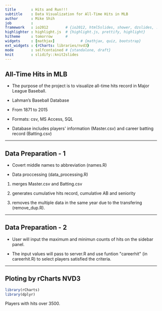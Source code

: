```yaml
---
title       : Hits and Run!!!
subtitle    : Data Visualization for All-Time Hits in MLB
author      : Mike Shih
job         : 
framework   : io2012        # {io2012, html5slides, shower, dzslides, ...}
highlighter : highlight.js  # {highlight.js, prettify, highlight}
hitheme     : tomorrow      # 
widgets     : [mathjax]            # {mathjax, quiz, bootstrap}
ext_widgets : {rCharts: libraries/nvd3}
mode        : selfcontained # {standalone, draft}
knit        : slidify::knit2slides
--- 
```

## All-Time Hits in MLB
- The purpose of the project is to visualize all-time hits record in Major League Baseball.

- Lahman’s Baseball Database

- From 1871 to 2015

- Formats: csv, MS Access, SQL

- Database includes players' information (Master.csv) and career batting record (Batting.csv)

---

## Data Preparation - 1

- Covert middle names to abbreviation (names.R)

- Data proccessing (data_processing.R) 

1. merges Master.csv and Batting.csv
        
2. generates cumulative hits record, cumulative AB and seniority

3. removes the multiple data in the same year due to the transfering (remove_dup.R).   

---
## Data Preparation - 2

- User will input the maximum and minimun counts of hits on the sidebar panel. 

- The input values will pass to server.R and use funtion "careerhit" (in careerhit.R) to select players satisfied the criteria. 

---
## Ploting by rCharts NVD3


```r
library(rCharts)
library(dplyr)
```

Players with hits over 3500.

<link rel='stylesheet' href=//cdnjs.cloudflare.com/ajax/libs/nvd3/1.1.15-beta/nv.d3.min.css>
<script type='text/javascript' src=//ajax.googleapis.com/ajax/libs/jquery/1.8.2/jquery.min.js></script>
<script type='text/javascript' src=//d3js.org/d3.v3.min.js></script>
<script type='text/javascript' src=//cdnjs.cloudflare.com/ajax/libs/nvd3/1.1.15-beta/nv.d3.min.js></script>
<script type='text/javascript' src=//nvd3.org/assets/lib/fisheye.js></script> 
 <style>
  .rChart {
    display: block;
    margin-left: auto; 
    margin-right: auto;
    width: 650px;
    height: 400px;
  }  
  </style>
<div id = 'chart3f1651576e91' class = 'rChart nvd3'></div>
<script type='text/javascript'>
 $(document).ready(function(){
      drawchart3f1651576e91()
    });
    function drawchart3f1651576e91(){  
      var opts = {
 "dom": "chart3f1651576e91",
"width":    650,
"height":    400,
"x": "yearID",
"y": "H_cum",
"group": "nameFull",
"type": "lineChart",
"id": "chart3f1651576e91" 
},
        data = [
 {
 "X": 10581,
"playerID": "cobbty01",
"yearID": 1905,
"stint": 1,
"teamID": "DET",
"lgID": "AL",
"G": 41,
"AB": 150,
"R": 19,
"H": 36,
"X2B": 6,
"X3B": 0,
"HR": 1,
"RBI": 15,
"SB": 2,
"CS": null,
"BB": 10,
"SO": null,
"IBB": null,
"HBP": 0,
"SH": 4,
"SF": null,
"GIDP": null,
"birthYear": 1886,
"nameFirst": "Ty",
"nameLast": "Cobb",
"nameGiven": "Tyrus Raymond",
"nameFull": "Tyrus R. Cobb",
"H_cum": 36,
"AB_cum": 150,
"firstyear": 1905,
"battingaverage":           0.24,
"age": 19,
"seniority": 1 
},
{
 "X": 10582,
"playerID": "cobbty01",
"yearID": 1906,
"stint": 1,
"teamID": "DET",
"lgID": "AL",
"G": 98,
"AB": 358,
"R": 45,
"H": 113,
"X2B": 15,
"X3B": 5,
"HR": 1,
"RBI": 34,
"SB": 23,
"CS": null,
"BB": 19,
"SO": null,
"IBB": null,
"HBP": 3,
"SH": 14,
"SF": null,
"GIDP": null,
"birthYear": 1886,
"nameFirst": "Ty",
"nameLast": "Cobb",
"nameGiven": "Tyrus Raymond",
"nameFull": "Tyrus R. Cobb",
"H_cum": 149,
"AB_cum": 508,
"firstyear": 1905,
"battingaverage":          0.316,
"age": 20,
"seniority": 2 
},
{
 "X": 10583,
"playerID": "cobbty01",
"yearID": 1907,
"stint": 1,
"teamID": "DET",
"lgID": "AL",
"G": 150,
"AB": 605,
"R": 97,
"H": 212,
"X2B": 28,
"X3B": 14,
"HR": 5,
"RBI": 119,
"SB": 49,
"CS": null,
"BB": 24,
"SO": null,
"IBB": null,
"HBP": 5,
"SH": 12,
"SF": null,
"GIDP": null,
"birthYear": 1886,
"nameFirst": "Ty",
"nameLast": "Cobb",
"nameGiven": "Tyrus Raymond",
"nameFull": "Tyrus R. Cobb",
"H_cum": 361,
"AB_cum": 1113,
"firstyear": 1905,
"battingaverage":           0.35,
"age": 21,
"seniority": 3 
},
{
 "X": 10584,
"playerID": "cobbty01",
"yearID": 1908,
"stint": 1,
"teamID": "DET",
"lgID": "AL",
"G": 150,
"AB": 581,
"R": 88,
"H": 188,
"X2B": 36,
"X3B": 20,
"HR": 4,
"RBI": 108,
"SB": 39,
"CS": null,
"BB": 34,
"SO": null,
"IBB": null,
"HBP": 6,
"SH": 14,
"SF": null,
"GIDP": null,
"birthYear": 1886,
"nameFirst": "Ty",
"nameLast": "Cobb",
"nameGiven": "Tyrus Raymond",
"nameFull": "Tyrus R. Cobb",
"H_cum": 549,
"AB_cum": 1694,
"firstyear": 1905,
"battingaverage":          0.324,
"age": 22,
"seniority": 4 
},
{
 "X": 10585,
"playerID": "cobbty01",
"yearID": 1909,
"stint": 1,
"teamID": "DET",
"lgID": "AL",
"G": 156,
"AB": 573,
"R": 116,
"H": 216,
"X2B": 33,
"X3B": 10,
"HR": 9,
"RBI": 107,
"SB": 76,
"CS": null,
"BB": 48,
"SO": null,
"IBB": null,
"HBP": 6,
"SH": 24,
"SF": null,
"GIDP": null,
"birthYear": 1886,
"nameFirst": "Ty",
"nameLast": "Cobb",
"nameGiven": "Tyrus Raymond",
"nameFull": "Tyrus R. Cobb",
"H_cum": 765,
"AB_cum": 2267,
"firstyear": 1905,
"battingaverage":          0.377,
"age": 23,
"seniority": 5 
},
{
 "X": 10586,
"playerID": "cobbty01",
"yearID": 1910,
"stint": 1,
"teamID": "DET",
"lgID": "AL",
"G": 140,
"AB": 506,
"R": 106,
"H": 194,
"X2B": 35,
"X3B": 13,
"HR": 8,
"RBI": 91,
"SB": 65,
"CS": null,
"BB": 64,
"SO": null,
"IBB": null,
"HBP": 4,
"SH": 16,
"SF": null,
"GIDP": null,
"birthYear": 1886,
"nameFirst": "Ty",
"nameLast": "Cobb",
"nameGiven": "Tyrus Raymond",
"nameFull": "Tyrus R. Cobb",
"H_cum": 959,
"AB_cum": 2773,
"firstyear": 1905,
"battingaverage":          0.383,
"age": 24,
"seniority": 6 
},
{
 "X": 10587,
"playerID": "cobbty01",
"yearID": 1911,
"stint": 1,
"teamID": "DET",
"lgID": "AL",
"G": 146,
"AB": 591,
"R": 147,
"H": 248,
"X2B": 47,
"X3B": 24,
"HR": 8,
"RBI": 127,
"SB": 83,
"CS": null,
"BB": 44,
"SO": null,
"IBB": null,
"HBP": 8,
"SH": 11,
"SF": null,
"GIDP": null,
"birthYear": 1886,
"nameFirst": "Ty",
"nameLast": "Cobb",
"nameGiven": "Tyrus Raymond",
"nameFull": "Tyrus R. Cobb",
"H_cum": 1207,
"AB_cum": 3364,
"firstyear": 1905,
"battingaverage":           0.42,
"age": 25,
"seniority": 7 
},
{
 "X": 10588,
"playerID": "cobbty01",
"yearID": 1912,
"stint": 1,
"teamID": "DET",
"lgID": "AL",
"G": 140,
"AB": 553,
"R": 120,
"H": 226,
"X2B": 30,
"X3B": 23,
"HR": 7,
"RBI": 83,
"SB": 61,
"CS": null,
"BB": 43,
"SO": null,
"IBB": null,
"HBP": 5,
"SH": 8,
"SF": null,
"GIDP": null,
"birthYear": 1886,
"nameFirst": "Ty",
"nameLast": "Cobb",
"nameGiven": "Tyrus Raymond",
"nameFull": "Tyrus R. Cobb",
"H_cum": 1433,
"AB_cum": 3917,
"firstyear": 1905,
"battingaverage":          0.409,
"age": 26,
"seniority": 8 
},
{
 "X": 10589,
"playerID": "cobbty01",
"yearID": 1913,
"stint": 1,
"teamID": "DET",
"lgID": "AL",
"G": 122,
"AB": 428,
"R": 70,
"H": 167,
"X2B": 18,
"X3B": 16,
"HR": 4,
"RBI": 67,
"SB": 51,
"CS": null,
"BB": 58,
"SO": 31,
"IBB": null,
"HBP": 4,
"SH": 11,
"SF": null,
"GIDP": null,
"birthYear": 1886,
"nameFirst": "Ty",
"nameLast": "Cobb",
"nameGiven": "Tyrus Raymond",
"nameFull": "Tyrus R. Cobb",
"H_cum": 1600,
"AB_cum": 4345,
"firstyear": 1905,
"battingaverage":           0.39,
"age": 27,
"seniority": 9 
},
{
 "X": 10590,
"playerID": "cobbty01",
"yearID": 1914,
"stint": 1,
"teamID": "DET",
"lgID": "AL",
"G": 98,
"AB": 345,
"R": 69,
"H": 127,
"X2B": 22,
"X3B": 11,
"HR": 2,
"RBI": 57,
"SB": 35,
"CS": 17,
"BB": 57,
"SO": 22,
"IBB": null,
"HBP": 6,
"SH": 6,
"SF": null,
"GIDP": null,
"birthYear": 1886,
"nameFirst": "Ty",
"nameLast": "Cobb",
"nameGiven": "Tyrus Raymond",
"nameFull": "Tyrus R. Cobb",
"H_cum": 1727,
"AB_cum": 4690,
"firstyear": 1905,
"battingaverage":          0.368,
"age": 28,
"seniority": 10 
},
{
 "X": 10591,
"playerID": "cobbty01",
"yearID": 1915,
"stint": 1,
"teamID": "DET",
"lgID": "AL",
"G": 156,
"AB": 563,
"R": 144,
"H": 208,
"X2B": 31,
"X3B": 13,
"HR": 3,
"RBI": 99,
"SB": 96,
"CS": 38,
"BB": 118,
"SO": 43,
"IBB": null,
"HBP": 10,
"SH": 9,
"SF": null,
"GIDP": null,
"birthYear": 1886,
"nameFirst": "Ty",
"nameLast": "Cobb",
"nameGiven": "Tyrus Raymond",
"nameFull": "Tyrus R. Cobb",
"H_cum": 1935,
"AB_cum": 5253,
"firstyear": 1905,
"battingaverage":          0.369,
"age": 29,
"seniority": 11 
},
{
 "X": 10592,
"playerID": "cobbty01",
"yearID": 1916,
"stint": 1,
"teamID": "DET",
"lgID": "AL",
"G": 145,
"AB": 542,
"R": 113,
"H": 201,
"X2B": 31,
"X3B": 10,
"HR": 5,
"RBI": 68,
"SB": 68,
"CS": 24,
"BB": 78,
"SO": 39,
"IBB": null,
"HBP": 2,
"SH": 14,
"SF": null,
"GIDP": null,
"birthYear": 1886,
"nameFirst": "Ty",
"nameLast": "Cobb",
"nameGiven": "Tyrus Raymond",
"nameFull": "Tyrus R. Cobb",
"H_cum": 2136,
"AB_cum": 5795,
"firstyear": 1905,
"battingaverage":          0.371,
"age": 30,
"seniority": 12 
},
{
 "X": 10593,
"playerID": "cobbty01",
"yearID": 1917,
"stint": 1,
"teamID": "DET",
"lgID": "AL",
"G": 152,
"AB": 588,
"R": 107,
"H": 225,
"X2B": 44,
"X3B": 24,
"HR": 6,
"RBI": 102,
"SB": 55,
"CS": null,
"BB": 61,
"SO": 34,
"IBB": null,
"HBP": 4,
"SH": 16,
"SF": null,
"GIDP": null,
"birthYear": 1886,
"nameFirst": "Ty",
"nameLast": "Cobb",
"nameGiven": "Tyrus Raymond",
"nameFull": "Tyrus R. Cobb",
"H_cum": 2361,
"AB_cum": 6383,
"firstyear": 1905,
"battingaverage":          0.383,
"age": 31,
"seniority": 13 
},
{
 "X": 10594,
"playerID": "cobbty01",
"yearID": 1918,
"stint": 1,
"teamID": "DET",
"lgID": "AL",
"G": 111,
"AB": 421,
"R": 83,
"H": 161,
"X2B": 19,
"X3B": 14,
"HR": 3,
"RBI": 64,
"SB": 34,
"CS": null,
"BB": 41,
"SO": 21,
"IBB": null,
"HBP": 2,
"SH": 9,
"SF": null,
"GIDP": null,
"birthYear": 1886,
"nameFirst": "Ty",
"nameLast": "Cobb",
"nameGiven": "Tyrus Raymond",
"nameFull": "Tyrus R. Cobb",
"H_cum": 2522,
"AB_cum": 6804,
"firstyear": 1905,
"battingaverage":          0.382,
"age": 32,
"seniority": 14 
},
{
 "X": 10595,
"playerID": "cobbty01",
"yearID": 1919,
"stint": 1,
"teamID": "DET",
"lgID": "AL",
"G": 124,
"AB": 497,
"R": 92,
"H": 191,
"X2B": 36,
"X3B": 13,
"HR": 1,
"RBI": 70,
"SB": 28,
"CS": null,
"BB": 38,
"SO": 22,
"IBB": null,
"HBP": 1,
"SH": 9,
"SF": null,
"GIDP": null,
"birthYear": 1886,
"nameFirst": "Ty",
"nameLast": "Cobb",
"nameGiven": "Tyrus Raymond",
"nameFull": "Tyrus R. Cobb",
"H_cum": 2713,
"AB_cum": 7301,
"firstyear": 1905,
"battingaverage":          0.384,
"age": 33,
"seniority": 15 
},
{
 "X": 10596,
"playerID": "cobbty01",
"yearID": 1920,
"stint": 1,
"teamID": "DET",
"lgID": "AL",
"G": 112,
"AB": 428,
"R": 86,
"H": 143,
"X2B": 28,
"X3B": 8,
"HR": 2,
"RBI": 63,
"SB": 15,
"CS": 10,
"BB": 58,
"SO": 28,
"IBB": null,
"HBP": 2,
"SH": 7,
"SF": null,
"GIDP": null,
"birthYear": 1886,
"nameFirst": "Ty",
"nameLast": "Cobb",
"nameGiven": "Tyrus Raymond",
"nameFull": "Tyrus R. Cobb",
"H_cum": 2856,
"AB_cum": 7729,
"firstyear": 1905,
"battingaverage":          0.334,
"age": 34,
"seniority": 16 
},
{
 "X": 10597,
"playerID": "cobbty01",
"yearID": 1921,
"stint": 1,
"teamID": "DET",
"lgID": "AL",
"G": 128,
"AB": 507,
"R": 124,
"H": 197,
"X2B": 37,
"X3B": 16,
"HR": 12,
"RBI": 101,
"SB": 22,
"CS": 15,
"BB": 56,
"SO": 19,
"IBB": null,
"HBP": 3,
"SH": 15,
"SF": null,
"GIDP": null,
"birthYear": 1886,
"nameFirst": "Ty",
"nameLast": "Cobb",
"nameGiven": "Tyrus Raymond",
"nameFull": "Tyrus R. Cobb",
"H_cum": 3053,
"AB_cum": 8236,
"firstyear": 1905,
"battingaverage":          0.389,
"age": 35,
"seniority": 17 
},
{
 "X": 10598,
"playerID": "cobbty01",
"yearID": 1922,
"stint": 1,
"teamID": "DET",
"lgID": "AL",
"G": 137,
"AB": 526,
"R": 99,
"H": 211,
"X2B": 42,
"X3B": 16,
"HR": 4,
"RBI": 99,
"SB": 9,
"CS": 13,
"BB": 55,
"SO": 24,
"IBB": null,
"HBP": 4,
"SH": 27,
"SF": null,
"GIDP": null,
"birthYear": 1886,
"nameFirst": "Ty",
"nameLast": "Cobb",
"nameGiven": "Tyrus Raymond",
"nameFull": "Tyrus R. Cobb",
"H_cum": 3264,
"AB_cum": 8762,
"firstyear": 1905,
"battingaverage":          0.401,
"age": 36,
"seniority": 18 
},
{
 "X": 10599,
"playerID": "cobbty01",
"yearID": 1923,
"stint": 1,
"teamID": "DET",
"lgID": "AL",
"G": 145,
"AB": 556,
"R": 103,
"H": 189,
"X2B": 40,
"X3B": 7,
"HR": 6,
"RBI": 88,
"SB": 9,
"CS": 10,
"BB": 66,
"SO": 14,
"IBB": null,
"HBP": 3,
"SH": 22,
"SF": null,
"GIDP": null,
"birthYear": 1886,
"nameFirst": "Ty",
"nameLast": "Cobb",
"nameGiven": "Tyrus Raymond",
"nameFull": "Tyrus R. Cobb",
"H_cum": 3453,
"AB_cum": 9318,
"firstyear": 1905,
"battingaverage":           0.34,
"age": 37,
"seniority": 19 
},
{
 "X": 10600,
"playerID": "cobbty01",
"yearID": 1924,
"stint": 1,
"teamID": "DET",
"lgID": "AL",
"G": 155,
"AB": 625,
"R": 115,
"H": 211,
"X2B": 38,
"X3B": 10,
"HR": 4,
"RBI": 78,
"SB": 23,
"CS": 14,
"BB": 85,
"SO": 18,
"IBB": null,
"HBP": 1,
"SH": 15,
"SF": null,
"GIDP": null,
"birthYear": 1886,
"nameFirst": "Ty",
"nameLast": "Cobb",
"nameGiven": "Tyrus Raymond",
"nameFull": "Tyrus R. Cobb",
"H_cum": 3664,
"AB_cum": 9943,
"firstyear": 1905,
"battingaverage":          0.338,
"age": 38,
"seniority": 20 
},
{
 "X": 10601,
"playerID": "cobbty01",
"yearID": 1925,
"stint": 1,
"teamID": "DET",
"lgID": "AL",
"G": 121,
"AB": 415,
"R": 97,
"H": 157,
"X2B": 31,
"X3B": 12,
"HR": 12,
"RBI": 102,
"SB": 13,
"CS": 9,
"BB": 65,
"SO": 12,
"IBB": null,
"HBP": 5,
"SH": 5,
"SF": null,
"GIDP": null,
"birthYear": 1886,
"nameFirst": "Ty",
"nameLast": "Cobb",
"nameGiven": "Tyrus Raymond",
"nameFull": "Tyrus R. Cobb",
"H_cum": 3821,
"AB_cum": 10358,
"firstyear": 1905,
"battingaverage":          0.378,
"age": 39,
"seniority": 21 
},
{
 "X": 10602,
"playerID": "cobbty01",
"yearID": 1926,
"stint": 1,
"teamID": "DET",
"lgID": "AL",
"G": 79,
"AB": 233,
"R": 48,
"H": 79,
"X2B": 18,
"X3B": 5,
"HR": 4,
"RBI": 62,
"SB": 9,
"CS": 4,
"BB": 26,
"SO": 2,
"IBB": null,
"HBP": 1,
"SH": 13,
"SF": null,
"GIDP": null,
"birthYear": 1886,
"nameFirst": "Ty",
"nameLast": "Cobb",
"nameGiven": "Tyrus Raymond",
"nameFull": "Tyrus R. Cobb",
"H_cum": 3900,
"AB_cum": 10591,
"firstyear": 1905,
"battingaverage":          0.339,
"age": 40,
"seniority": 22 
},
{
 "X": 10603,
"playerID": "cobbty01",
"yearID": 1927,
"stint": 1,
"teamID": "PHA",
"lgID": "AL",
"G": 134,
"AB": 490,
"R": 104,
"H": 175,
"X2B": 32,
"X3B": 7,
"HR": 5,
"RBI": 93,
"SB": 22,
"CS": 16,
"BB": 67,
"SO": 12,
"IBB": null,
"HBP": 5,
"SH": 12,
"SF": null,
"GIDP": null,
"birthYear": 1886,
"nameFirst": "Ty",
"nameLast": "Cobb",
"nameGiven": "Tyrus Raymond",
"nameFull": "Tyrus R. Cobb",
"H_cum": 4075,
"AB_cum": 11081,
"firstyear": 1905,
"battingaverage":          0.357,
"age": 41,
"seniority": 23 
},
{
 "X": 10604,
"playerID": "cobbty01",
"yearID": 1928,
"stint": 1,
"teamID": "PHA",
"lgID": "AL",
"G": 95,
"AB": 353,
"R": 54,
"H": 114,
"X2B": 27,
"X3B": 4,
"HR": 1,
"RBI": 40,
"SB": 5,
"CS": 8,
"BB": 34,
"SO": 16,
"IBB": null,
"HBP": 4,
"SH": 2,
"SF": null,
"GIDP": null,
"birthYear": 1886,
"nameFirst": "Ty",
"nameLast": "Cobb",
"nameGiven": "Tyrus Raymond",
"nameFull": "Tyrus R. Cobb",
"H_cum": 4189,
"AB_cum": 11434,
"firstyear": 1905,
"battingaverage":          0.323,
"age": 42,
"seniority": 24 
},
{
 "X": 11720,
"playerID": "speaktr01",
"yearID": 1907,
"stint": 1,
"teamID": "BOS",
"lgID": "AL",
"G": 7,
"AB": 19,
"R": 0,
"H": 3,
"X2B": 0,
"X3B": 0,
"HR": 0,
"RBI": 1,
"SB": 0,
"CS": null,
"BB": 1,
"SO": null,
"IBB": null,
"HBP": 0,
"SH": 0,
"SF": null,
"GIDP": null,
"birthYear": 1888,
"nameFirst": "Tris",
"nameLast": "Speaker",
"nameGiven": "Tristram E.",
"nameFull": "Tristram E. Speaker",
"H_cum": 3,
"AB_cum": 19,
"firstyear": 1907,
"battingaverage":          0.158,
"age": 19,
"seniority": 1 
},
{
 "X": 11721,
"playerID": "speaktr01",
"yearID": 1908,
"stint": 1,
"teamID": "BOS",
"lgID": "AL",
"G": 31,
"AB": 116,
"R": 12,
"H": 26,
"X2B": 2,
"X3B": 2,
"HR": 0,
"RBI": 9,
"SB": 3,
"CS": null,
"BB": 4,
"SO": null,
"IBB": null,
"HBP": 2,
"SH": 3,
"SF": null,
"GIDP": null,
"birthYear": 1888,
"nameFirst": "Tris",
"nameLast": "Speaker",
"nameGiven": "Tristram E.",
"nameFull": "Tristram E. Speaker",
"H_cum": 29,
"AB_cum": 135,
"firstyear": 1907,
"battingaverage":          0.224,
"age": 20,
"seniority": 2 
},
{
 "X": 11722,
"playerID": "speaktr01",
"yearID": 1909,
"stint": 1,
"teamID": "BOS",
"lgID": "AL",
"G": 143,
"AB": 544,
"R": 73,
"H": 168,
"X2B": 26,
"X3B": 13,
"HR": 7,
"RBI": 77,
"SB": 35,
"CS": null,
"BB": 38,
"SO": null,
"IBB": null,
"HBP": 7,
"SH": 17,
"SF": null,
"GIDP": null,
"birthYear": 1888,
"nameFirst": "Tris",
"nameLast": "Speaker",
"nameGiven": "Tristram E.",
"nameFull": "Tristram E. Speaker",
"H_cum": 197,
"AB_cum": 679,
"firstyear": 1907,
"battingaverage":          0.309,
"age": 21,
"seniority": 3 
},
{
 "X": 11723,
"playerID": "speaktr01",
"yearID": 1910,
"stint": 1,
"teamID": "BOS",
"lgID": "AL",
"G": 141,
"AB": 538,
"R": 92,
"H": 183,
"X2B": 20,
"X3B": 14,
"HR": 7,
"RBI": 65,
"SB": 35,
"CS": null,
"BB": 52,
"SO": null,
"IBB": null,
"HBP": 6,
"SH": 12,
"SF": null,
"GIDP": null,
"birthYear": 1888,
"nameFirst": "Tris",
"nameLast": "Speaker",
"nameGiven": "Tristram E.",
"nameFull": "Tristram E. Speaker",
"H_cum": 380,
"AB_cum": 1217,
"firstyear": 1907,
"battingaverage":           0.34,
"age": 22,
"seniority": 4 
},
{
 "X": 11724,
"playerID": "speaktr01",
"yearID": 1911,
"stint": 1,
"teamID": "BOS",
"lgID": "AL",
"G": 141,
"AB": 500,
"R": 88,
"H": 167,
"X2B": 34,
"X3B": 13,
"HR": 8,
"RBI": 70,
"SB": 25,
"CS": null,
"BB": 59,
"SO": null,
"IBB": null,
"HBP": 13,
"SH": 17,
"SF": null,
"GIDP": null,
"birthYear": 1888,
"nameFirst": "Tris",
"nameLast": "Speaker",
"nameGiven": "Tristram E.",
"nameFull": "Tristram E. Speaker",
"H_cum": 547,
"AB_cum": 1717,
"firstyear": 1907,
"battingaverage":          0.334,
"age": 23,
"seniority": 5 
},
{
 "X": 11725,
"playerID": "speaktr01",
"yearID": 1912,
"stint": 1,
"teamID": "BOS",
"lgID": "AL",
"G": 153,
"AB": 580,
"R": 136,
"H": 222,
"X2B": 53,
"X3B": 12,
"HR": 10,
"RBI": 90,
"SB": 52,
"CS": null,
"BB": 82,
"SO": null,
"IBB": null,
"HBP": 6,
"SH": 7,
"SF": null,
"GIDP": null,
"birthYear": 1888,
"nameFirst": "Tris",
"nameLast": "Speaker",
"nameGiven": "Tristram E.",
"nameFull": "Tristram E. Speaker",
"H_cum": 769,
"AB_cum": 2297,
"firstyear": 1907,
"battingaverage":          0.383,
"age": 24,
"seniority": 6 
},
{
 "X": 11726,
"playerID": "speaktr01",
"yearID": 1913,
"stint": 1,
"teamID": "BOS",
"lgID": "AL",
"G": 141,
"AB": 520,
"R": 94,
"H": 189,
"X2B": 35,
"X3B": 22,
"HR": 3,
"RBI": 71,
"SB": 46,
"CS": null,
"BB": 65,
"SO": 22,
"IBB": null,
"HBP": 7,
"SH": 16,
"SF": null,
"GIDP": null,
"birthYear": 1888,
"nameFirst": "Tris",
"nameLast": "Speaker",
"nameGiven": "Tristram E.",
"nameFull": "Tristram E. Speaker",
"H_cum": 958,
"AB_cum": 2817,
"firstyear": 1907,
"battingaverage":          0.363,
"age": 25,
"seniority": 7 
},
{
 "X": 11727,
"playerID": "speaktr01",
"yearID": 1914,
"stint": 1,
"teamID": "BOS",
"lgID": "AL",
"G": 158,
"AB": 571,
"R": 101,
"H": 193,
"X2B": 46,
"X3B": 18,
"HR": 4,
"RBI": 90,
"SB": 42,
"CS": 29,
"BB": 77,
"SO": 25,
"IBB": null,
"HBP": 7,
"SH": 13,
"SF": null,
"GIDP": null,
"birthYear": 1888,
"nameFirst": "Tris",
"nameLast": "Speaker",
"nameGiven": "Tristram E.",
"nameFull": "Tristram E. Speaker",
"H_cum": 1151,
"AB_cum": 3388,
"firstyear": 1907,
"battingaverage":          0.338,
"age": 26,
"seniority": 8 
},
{
 "X": 11728,
"playerID": "speaktr01",
"yearID": 1915,
"stint": 1,
"teamID": "BOS",
"lgID": "AL",
"G": 150,
"AB": 547,
"R": 108,
"H": 176,
"X2B": 25,
"X3B": 12,
"HR": 0,
"RBI": 69,
"SB": 29,
"CS": 25,
"BB": 81,
"SO": 14,
"IBB": null,
"HBP": 7,
"SH": 17,
"SF": null,
"GIDP": null,
"birthYear": 1888,
"nameFirst": "Tris",
"nameLast": "Speaker",
"nameGiven": "Tristram E.",
"nameFull": "Tristram E. Speaker",
"H_cum": 1327,
"AB_cum": 3935,
"firstyear": 1907,
"battingaverage":          0.322,
"age": 27,
"seniority": 9 
},
{
 "X": 11729,
"playerID": "speaktr01",
"yearID": 1916,
"stint": 1,
"teamID": "CLE",
"lgID": "AL",
"G": 151,
"AB": 546,
"R": 102,
"H": 211,
"X2B": 41,
"X3B": 8,
"HR": 2,
"RBI": 79,
"SB": 35,
"CS": 27,
"BB": 82,
"SO": 20,
"IBB": null,
"HBP": 4,
"SH": 15,
"SF": null,
"GIDP": null,
"birthYear": 1888,
"nameFirst": "Tris",
"nameLast": "Speaker",
"nameGiven": "Tristram E.",
"nameFull": "Tristram E. Speaker",
"H_cum": 1538,
"AB_cum": 4481,
"firstyear": 1907,
"battingaverage":          0.386,
"age": 28,
"seniority": 10 
},
{
 "X": 11730,
"playerID": "speaktr01",
"yearID": 1917,
"stint": 1,
"teamID": "CLE",
"lgID": "AL",
"G": 142,
"AB": 523,
"R": 90,
"H": 184,
"X2B": 42,
"X3B": 11,
"HR": 2,
"RBI": 60,
"SB": 30,
"CS": null,
"BB": 67,
"SO": 14,
"IBB": null,
"HBP": 7,
"SH": 15,
"SF": null,
"GIDP": null,
"birthYear": 1888,
"nameFirst": "Tris",
"nameLast": "Speaker",
"nameGiven": "Tristram E.",
"nameFull": "Tristram E. Speaker",
"H_cum": 1722,
"AB_cum": 5004,
"firstyear": 1907,
"battingaverage":          0.352,
"age": 29,
"seniority": 11 
},
{
 "X": 11731,
"playerID": "speaktr01",
"yearID": 1918,
"stint": 1,
"teamID": "CLE",
"lgID": "AL",
"G": 127,
"AB": 471,
"R": 73,
"H": 150,
"X2B": 33,
"X3B": 11,
"HR": 0,
"RBI": 61,
"SB": 27,
"CS": null,
"BB": 64,
"SO": 9,
"IBB": null,
"HBP": 3,
"SH": 11,
"SF": null,
"GIDP": null,
"birthYear": 1888,
"nameFirst": "Tris",
"nameLast": "Speaker",
"nameGiven": "Tristram E.",
"nameFull": "Tristram E. Speaker",
"H_cum": 1872,
"AB_cum": 5475,
"firstyear": 1907,
"battingaverage":          0.318,
"age": 30,
"seniority": 12 
},
{
 "X": 11732,
"playerID": "speaktr01",
"yearID": 1919,
"stint": 1,
"teamID": "CLE",
"lgID": "AL",
"G": 134,
"AB": 494,
"R": 83,
"H": 146,
"X2B": 38,
"X3B": 12,
"HR": 2,
"RBI": 63,
"SB": 15,
"CS": null,
"BB": 73,
"SO": 12,
"IBB": null,
"HBP": 8,
"SH": 20,
"SF": null,
"GIDP": null,
"birthYear": 1888,
"nameFirst": "Tris",
"nameLast": "Speaker",
"nameGiven": "Tristram E.",
"nameFull": "Tristram E. Speaker",
"H_cum": 2018,
"AB_cum": 5969,
"firstyear": 1907,
"battingaverage":          0.296,
"age": 31,
"seniority": 13 
},
{
 "X": 11733,
"playerID": "speaktr01",
"yearID": 1920,
"stint": 1,
"teamID": "CLE",
"lgID": "AL",
"G": 150,
"AB": 552,
"R": 137,
"H": 214,
"X2B": 50,
"X3B": 11,
"HR": 8,
"RBI": 107,
"SB": 10,
"CS": 13,
"BB": 97,
"SO": 13,
"IBB": null,
"HBP": 5,
"SH": 20,
"SF": null,
"GIDP": null,
"birthYear": 1888,
"nameFirst": "Tris",
"nameLast": "Speaker",
"nameGiven": "Tristram E.",
"nameFull": "Tristram E. Speaker",
"H_cum": 2232,
"AB_cum": 6521,
"firstyear": 1907,
"battingaverage":          0.388,
"age": 32,
"seniority": 14 
},
{
 "X": 11734,
"playerID": "speaktr01",
"yearID": 1921,
"stint": 1,
"teamID": "CLE",
"lgID": "AL",
"G": 132,
"AB": 506,
"R": 107,
"H": 183,
"X2B": 52,
"X3B": 14,
"HR": 3,
"RBI": 75,
"SB": 2,
"CS": 4,
"BB": 68,
"SO": 12,
"IBB": null,
"HBP": 2,
"SH": 12,
"SF": null,
"GIDP": null,
"birthYear": 1888,
"nameFirst": "Tris",
"nameLast": "Speaker",
"nameGiven": "Tristram E.",
"nameFull": "Tristram E. Speaker",
"H_cum": 2415,
"AB_cum": 7027,
"firstyear": 1907,
"battingaverage":          0.362,
"age": 33,
"seniority": 15 
},
{
 "X": 11735,
"playerID": "speaktr01",
"yearID": 1922,
"stint": 1,
"teamID": "CLE",
"lgID": "AL",
"G": 131,
"AB": 426,
"R": 85,
"H": 161,
"X2B": 48,
"X3B": 8,
"HR": 11,
"RBI": 71,
"SB": 8,
"CS": 3,
"BB": 77,
"SO": 11,
"IBB": null,
"HBP": 1,
"SH": 12,
"SF": null,
"GIDP": null,
"birthYear": 1888,
"nameFirst": "Tris",
"nameLast": "Speaker",
"nameGiven": "Tristram E.",
"nameFull": "Tristram E. Speaker",
"H_cum": 2576,
"AB_cum": 7453,
"firstyear": 1907,
"battingaverage":          0.378,
"age": 34,
"seniority": 16 
},
{
 "X": 11736,
"playerID": "speaktr01",
"yearID": 1923,
"stint": 1,
"teamID": "CLE",
"lgID": "AL",
"G": 150,
"AB": 574,
"R": 133,
"H": 218,
"X2B": 59,
"X3B": 11,
"HR": 17,
"RBI": 130,
"SB": 8,
"CS": 9,
"BB": 93,
"SO": 15,
"IBB": null,
"HBP": 4,
"SH": 22,
"SF": null,
"GIDP": null,
"birthYear": 1888,
"nameFirst": "Tris",
"nameLast": "Speaker",
"nameGiven": "Tristram E.",
"nameFull": "Tristram E. Speaker",
"H_cum": 2794,
"AB_cum": 8027,
"firstyear": 1907,
"battingaverage":           0.38,
"age": 35,
"seniority": 17 
},
{
 "X": 11737,
"playerID": "speaktr01",
"yearID": 1924,
"stint": 1,
"teamID": "CLE",
"lgID": "AL",
"G": 135,
"AB": 486,
"R": 94,
"H": 167,
"X2B": 36,
"X3B": 9,
"HR": 9,
"RBI": 65,
"SB": 5,
"CS": 7,
"BB": 72,
"SO": 13,
"IBB": null,
"HBP": 4,
"SH": 13,
"SF": null,
"GIDP": null,
"birthYear": 1888,
"nameFirst": "Tris",
"nameLast": "Speaker",
"nameGiven": "Tristram E.",
"nameFull": "Tristram E. Speaker",
"H_cum": 2961,
"AB_cum": 8513,
"firstyear": 1907,
"battingaverage":          0.344,
"age": 36,
"seniority": 18 
},
{
 "X": 11738,
"playerID": "speaktr01",
"yearID": 1925,
"stint": 1,
"teamID": "CLE",
"lgID": "AL",
"G": 117,
"AB": 429,
"R": 79,
"H": 167,
"X2B": 35,
"X3B": 5,
"HR": 12,
"RBI": 87,
"SB": 5,
"CS": 2,
"BB": 70,
"SO": 12,
"IBB": null,
"HBP": 4,
"SH": 15,
"SF": null,
"GIDP": null,
"birthYear": 1888,
"nameFirst": "Tris",
"nameLast": "Speaker",
"nameGiven": "Tristram E.",
"nameFull": "Tristram E. Speaker",
"H_cum": 3128,
"AB_cum": 8942,
"firstyear": 1907,
"battingaverage":          0.389,
"age": 37,
"seniority": 19 
},
{
 "X": 11739,
"playerID": "speaktr01",
"yearID": 1926,
"stint": 1,
"teamID": "CLE",
"lgID": "AL",
"G": 150,
"AB": 539,
"R": 96,
"H": 164,
"X2B": 52,
"X3B": 8,
"HR": 7,
"RBI": 86,
"SB": 6,
"CS": 1,
"BB": 94,
"SO": 15,
"IBB": null,
"HBP": 0,
"SH": 28,
"SF": null,
"GIDP": null,
"birthYear": 1888,
"nameFirst": "Tris",
"nameLast": "Speaker",
"nameGiven": "Tristram E.",
"nameFull": "Tristram E. Speaker",
"H_cum": 3292,
"AB_cum": 9481,
"firstyear": 1907,
"battingaverage":          0.304,
"age": 38,
"seniority": 20 
},
{
 "X": 11740,
"playerID": "speaktr01",
"yearID": 1927,
"stint": 1,
"teamID": "WS1",
"lgID": "AL",
"G": 141,
"AB": 523,
"R": 71,
"H": 171,
"X2B": 43,
"X3B": 6,
"HR": 2,
"RBI": 73,
"SB": 9,
"CS": 8,
"BB": 55,
"SO": 8,
"IBB": null,
"HBP": 4,
"SH": 15,
"SF": null,
"GIDP": null,
"birthYear": 1888,
"nameFirst": "Tris",
"nameLast": "Speaker",
"nameGiven": "Tristram E.",
"nameFull": "Tristram E. Speaker",
"H_cum": 3463,
"AB_cum": 10004,
"firstyear": 1907,
"battingaverage":          0.327,
"age": 39,
"seniority": 21 
},
{
 "X": 11741,
"playerID": "speaktr01",
"yearID": 1928,
"stint": 1,
"teamID": "PHA",
"lgID": "AL",
"G": 64,
"AB": 191,
"R": 28,
"H": 51,
"X2B": 22,
"X3B": 2,
"HR": 3,
"RBI": 30,
"SB": 5,
"CS": 1,
"BB": 10,
"SO": 5,
"IBB": null,
"HBP": 2,
"SH": 9,
"SF": null,
"GIDP": null,
"birthYear": 1888,
"nameFirst": "Tris",
"nameLast": "Speaker",
"nameGiven": "Tristram E.",
"nameFull": "Tristram E. Speaker",
"H_cum": 3514,
"AB_cum": 10195,
"firstyear": 1907,
"battingaverage":          0.267,
"age": 40,
"seniority": 22 
},
{
 "X": 30155,
"playerID": "musiast01",
"yearID": 1941,
"stint": 1,
"teamID": "SLN",
"lgID": "NL",
"G": 12,
"AB": 47,
"R": 8,
"H": 20,
"X2B": 4,
"X3B": 0,
"HR": 1,
"RBI": 7,
"SB": 1,
"CS": null,
"BB": 2,
"SO": 1,
"IBB": null,
"HBP": 0,
"SH": 0,
"SF": null,
"GIDP": 0,
"birthYear": 1920,
"nameFirst": "Stan",
"nameLast": "Musial",
"nameGiven": "Stanley Frank",
"nameFull": "Stanley F. Musial",
"H_cum": 20,
"AB_cum": 47,
"firstyear": 1941,
"battingaverage":          0.426,
"age": 21,
"seniority": 1 
},
{
 "X": 30156,
"playerID": "musiast01",
"yearID": 1942,
"stint": 1,
"teamID": "SLN",
"lgID": "NL",
"G": 140,
"AB": 467,
"R": 87,
"H": 147,
"X2B": 32,
"X3B": 10,
"HR": 10,
"RBI": 72,
"SB": 6,
"CS": null,
"BB": 62,
"SO": 25,
"IBB": null,
"HBP": 2,
"SH": 5,
"SF": null,
"GIDP": 3,
"birthYear": 1920,
"nameFirst": "Stan",
"nameLast": "Musial",
"nameGiven": "Stanley Frank",
"nameFull": "Stanley F. Musial",
"H_cum": 167,
"AB_cum": 514,
"firstyear": 1941,
"battingaverage":          0.315,
"age": 22,
"seniority": 2 
},
{
 "X": 30157,
"playerID": "musiast01",
"yearID": 1943,
"stint": 1,
"teamID": "SLN",
"lgID": "NL",
"G": 157,
"AB": 617,
"R": 108,
"H": 220,
"X2B": 48,
"X3B": 20,
"HR": 13,
"RBI": 81,
"SB": 9,
"CS": null,
"BB": 72,
"SO": 18,
"IBB": null,
"HBP": 2,
"SH": 10,
"SF": null,
"GIDP": 17,
"birthYear": 1920,
"nameFirst": "Stan",
"nameLast": "Musial",
"nameGiven": "Stanley Frank",
"nameFull": "Stanley F. Musial",
"H_cum": 387,
"AB_cum": 1131,
"firstyear": 1941,
"battingaverage":          0.357,
"age": 23,
"seniority": 3 
},
{
 "X": 30158,
"playerID": "musiast01",
"yearID": 1944,
"stint": 1,
"teamID": "SLN",
"lgID": "NL",
"G": 146,
"AB": 568,
"R": 112,
"H": 197,
"X2B": 51,
"X3B": 14,
"HR": 12,
"RBI": 94,
"SB": 7,
"CS": null,
"BB": 90,
"SO": 28,
"IBB": null,
"HBP": 5,
"SH": 4,
"SF": null,
"GIDP": 7,
"birthYear": 1920,
"nameFirst": "Stan",
"nameLast": "Musial",
"nameGiven": "Stanley Frank",
"nameFull": "Stanley F. Musial",
"H_cum": 584,
"AB_cum": 1699,
"firstyear": 1941,
"battingaverage":          0.347,
"age": 24,
"seniority": 4 
},
{
 "X": 30159,
"playerID": "musiast01",
"yearID": 1946,
"stint": 1,
"teamID": "SLN",
"lgID": "NL",
"G": 156,
"AB": 624,
"R": 124,
"H": 228,
"X2B": 50,
"X3B": 20,
"HR": 16,
"RBI": 103,
"SB": 7,
"CS": null,
"BB": 73,
"SO": 31,
"IBB": null,
"HBP": 3,
"SH": 2,
"SF": null,
"GIDP": 7,
"birthYear": 1920,
"nameFirst": "Stan",
"nameLast": "Musial",
"nameGiven": "Stanley Frank",
"nameFull": "Stanley F. Musial",
"H_cum": 812,
"AB_cum": 2323,
"firstyear": 1941,
"battingaverage":          0.365,
"age": 26,
"seniority": 6 
},
{
 "X": 30160,
"playerID": "musiast01",
"yearID": 1947,
"stint": 1,
"teamID": "SLN",
"lgID": "NL",
"G": 149,
"AB": 587,
"R": 113,
"H": 183,
"X2B": 30,
"X3B": 13,
"HR": 19,
"RBI": 95,
"SB": 4,
"CS": null,
"BB": 80,
"SO": 24,
"IBB": null,
"HBP": 4,
"SH": 6,
"SF": null,
"GIDP": 18,
"birthYear": 1920,
"nameFirst": "Stan",
"nameLast": "Musial",
"nameGiven": "Stanley Frank",
"nameFull": "Stanley F. Musial",
"H_cum": 995,
"AB_cum": 2910,
"firstyear": 1941,
"battingaverage":          0.312,
"age": 27,
"seniority": 7 
},
{
 "X": 30161,
"playerID": "musiast01",
"yearID": 1948,
"stint": 1,
"teamID": "SLN",
"lgID": "NL",
"G": 155,
"AB": 611,
"R": 135,
"H": 230,
"X2B": 46,
"X3B": 18,
"HR": 39,
"RBI": 131,
"SB": 7,
"CS": null,
"BB": 79,
"SO": 34,
"IBB": null,
"HBP": 3,
"SH": 1,
"SF": null,
"GIDP": 18,
"birthYear": 1920,
"nameFirst": "Stan",
"nameLast": "Musial",
"nameGiven": "Stanley Frank",
"nameFull": "Stanley F. Musial",
"H_cum": 1225,
"AB_cum": 3521,
"firstyear": 1941,
"battingaverage":          0.376,
"age": 28,
"seniority": 8 
},
{
 "X": 30162,
"playerID": "musiast01",
"yearID": 1949,
"stint": 1,
"teamID": "SLN",
"lgID": "NL",
"G": 157,
"AB": 612,
"R": 128,
"H": 207,
"X2B": 41,
"X3B": 13,
"HR": 36,
"RBI": 123,
"SB": 3,
"CS": null,
"BB": 107,
"SO": 38,
"IBB": null,
"HBP": 2,
"SH": 0,
"SF": null,
"GIDP": 12,
"birthYear": 1920,
"nameFirst": "Stan",
"nameLast": "Musial",
"nameGiven": "Stanley Frank",
"nameFull": "Stanley F. Musial",
"H_cum": 1432,
"AB_cum": 4133,
"firstyear": 1941,
"battingaverage":          0.338,
"age": 29,
"seniority": 9 
},
{
 "X": 30163,
"playerID": "musiast01",
"yearID": 1950,
"stint": 1,
"teamID": "SLN",
"lgID": "NL",
"G": 146,
"AB": 555,
"R": 105,
"H": 192,
"X2B": 41,
"X3B": 7,
"HR": 28,
"RBI": 109,
"SB": 5,
"CS": null,
"BB": 87,
"SO": 36,
"IBB": null,
"HBP": 3,
"SH": 0,
"SF": null,
"GIDP": 11,
"birthYear": 1920,
"nameFirst": "Stan",
"nameLast": "Musial",
"nameGiven": "Stanley Frank",
"nameFull": "Stanley F. Musial",
"H_cum": 1624,
"AB_cum": 4688,
"firstyear": 1941,
"battingaverage":          0.346,
"age": 30,
"seniority": 10 
},
{
 "X": 30164,
"playerID": "musiast01",
"yearID": 1951,
"stint": 1,
"teamID": "SLN",
"lgID": "NL",
"G": 152,
"AB": 578,
"R": 124,
"H": 205,
"X2B": 30,
"X3B": 12,
"HR": 32,
"RBI": 108,
"SB": 4,
"CS": 5,
"BB": 98,
"SO": 40,
"IBB": null,
"HBP": 1,
"SH": 1,
"SF": null,
"GIDP": 6,
"birthYear": 1920,
"nameFirst": "Stan",
"nameLast": "Musial",
"nameGiven": "Stanley Frank",
"nameFull": "Stanley F. Musial",
"H_cum": 1829,
"AB_cum": 5266,
"firstyear": 1941,
"battingaverage":          0.355,
"age": 31,
"seniority": 11 
},
{
 "X": 30165,
"playerID": "musiast01",
"yearID": 1952,
"stint": 1,
"teamID": "SLN",
"lgID": "NL",
"G": 154,
"AB": 578,
"R": 105,
"H": 194,
"X2B": 42,
"X3B": 6,
"HR": 21,
"RBI": 91,
"SB": 7,
"CS": 7,
"BB": 96,
"SO": 29,
"IBB": null,
"HBP": 2,
"SH": 0,
"SF": null,
"GIDP": 11,
"birthYear": 1920,
"nameFirst": "Stan",
"nameLast": "Musial",
"nameGiven": "Stanley Frank",
"nameFull": "Stanley F. Musial",
"H_cum": 2023,
"AB_cum": 5844,
"firstyear": 1941,
"battingaverage":          0.336,
"age": 32,
"seniority": 12 
},
{
 "X": 30166,
"playerID": "musiast01",
"yearID": 1953,
"stint": 1,
"teamID": "SLN",
"lgID": "NL",
"G": 157,
"AB": 593,
"R": 127,
"H": 200,
"X2B": 53,
"X3B": 9,
"HR": 30,
"RBI": 113,
"SB": 3,
"CS": 4,
"BB": 105,
"SO": 32,
"IBB": null,
"HBP": 0,
"SH": 0,
"SF": null,
"GIDP": 10,
"birthYear": 1920,
"nameFirst": "Stan",
"nameLast": "Musial",
"nameGiven": "Stanley Frank",
"nameFull": "Stanley F. Musial",
"H_cum": 2223,
"AB_cum": 6437,
"firstyear": 1941,
"battingaverage":          0.337,
"age": 33,
"seniority": 13 
},
{
 "X": 30167,
"playerID": "musiast01",
"yearID": 1954,
"stint": 1,
"teamID": "SLN",
"lgID": "NL",
"G": 153,
"AB": 591,
"R": 120,
"H": 195,
"X2B": 41,
"X3B": 9,
"HR": 35,
"RBI": 126,
"SB": 1,
"CS": 7,
"BB": 103,
"SO": 39,
"IBB": null,
"HBP": 4,
"SH": 0,
"SF": 7,
"GIDP": 20,
"birthYear": 1920,
"nameFirst": "Stan",
"nameLast": "Musial",
"nameGiven": "Stanley Frank",
"nameFull": "Stanley F. Musial",
"H_cum": 2418,
"AB_cum": 7028,
"firstyear": 1941,
"battingaverage":           0.33,
"age": 34,
"seniority": 14 
},
{
 "X": 30168,
"playerID": "musiast01",
"yearID": 1955,
"stint": 1,
"teamID": "SLN",
"lgID": "NL",
"G": 154,
"AB": 562,
"R": 97,
"H": 179,
"X2B": 30,
"X3B": 5,
"HR": 33,
"RBI": 108,
"SB": 5,
"CS": 4,
"BB": 80,
"SO": 39,
"IBB": 19,
"HBP": 8,
"SH": 2,
"SF": 4,
"GIDP": 12,
"birthYear": 1920,
"nameFirst": "Stan",
"nameLast": "Musial",
"nameGiven": "Stanley Frank",
"nameFull": "Stanley F. Musial",
"H_cum": 2597,
"AB_cum": 7590,
"firstyear": 1941,
"battingaverage":          0.319,
"age": 35,
"seniority": 15 
},
{
 "X": 30169,
"playerID": "musiast01",
"yearID": 1956,
"stint": 1,
"teamID": "SLN",
"lgID": "NL",
"G": 156,
"AB": 594,
"R": 87,
"H": 184,
"X2B": 33,
"X3B": 6,
"HR": 27,
"RBI": 109,
"SB": 2,
"CS": 0,
"BB": 75,
"SO": 39,
"IBB": 15,
"HBP": 3,
"SH": 3,
"SF": 7,
"GIDP": 19,
"birthYear": 1920,
"nameFirst": "Stan",
"nameLast": "Musial",
"nameGiven": "Stanley Frank",
"nameFull": "Stanley F. Musial",
"H_cum": 2781,
"AB_cum": 8184,
"firstyear": 1941,
"battingaverage":           0.31,
"age": 36,
"seniority": 16 
},
{
 "X": 30170,
"playerID": "musiast01",
"yearID": 1957,
"stint": 1,
"teamID": "SLN",
"lgID": "NL",
"G": 134,
"AB": 502,
"R": 82,
"H": 176,
"X2B": 38,
"X3B": 3,
"HR": 29,
"RBI": 102,
"SB": 1,
"CS": 1,
"BB": 66,
"SO": 34,
"IBB": 19,
"HBP": 2,
"SH": 1,
"SF": 8,
"GIDP": 13,
"birthYear": 1920,
"nameFirst": "Stan",
"nameLast": "Musial",
"nameGiven": "Stanley Frank",
"nameFull": "Stanley F. Musial",
"H_cum": 2957,
"AB_cum": 8686,
"firstyear": 1941,
"battingaverage":          0.351,
"age": 37,
"seniority": 17 
},
{
 "X": 30171,
"playerID": "musiast01",
"yearID": 1958,
"stint": 1,
"teamID": "SLN",
"lgID": "NL",
"G": 135,
"AB": 472,
"R": 64,
"H": 159,
"X2B": 35,
"X3B": 2,
"HR": 17,
"RBI": 62,
"SB": 0,
"CS": 0,
"BB": 72,
"SO": 26,
"IBB": 26,
"HBP": 1,
"SH": 0,
"SF": 4,
"GIDP": 19,
"birthYear": 1920,
"nameFirst": "Stan",
"nameLast": "Musial",
"nameGiven": "Stanley Frank",
"nameFull": "Stanley F. Musial",
"H_cum": 3116,
"AB_cum": 9158,
"firstyear": 1941,
"battingaverage":          0.337,
"age": 38,
"seniority": 18 
},
{
 "X": 30172,
"playerID": "musiast01",
"yearID": 1959,
"stint": 1,
"teamID": "SLN",
"lgID": "NL",
"G": 115,
"AB": 341,
"R": 37,
"H": 87,
"X2B": 13,
"X3B": 2,
"HR": 14,
"RBI": 44,
"SB": 0,
"CS": 2,
"BB": 60,
"SO": 25,
"IBB": 11,
"HBP": 0,
"SH": 0,
"SF": 3,
"GIDP": 12,
"birthYear": 1920,
"nameFirst": "Stan",
"nameLast": "Musial",
"nameGiven": "Stanley Frank",
"nameFull": "Stanley F. Musial",
"H_cum": 3203,
"AB_cum": 9499,
"firstyear": 1941,
"battingaverage":          0.255,
"age": 39,
"seniority": 19 
},
{
 "X": 30173,
"playerID": "musiast01",
"yearID": 1960,
"stint": 1,
"teamID": "SLN",
"lgID": "NL",
"G": 116,
"AB": 331,
"R": 49,
"H": 91,
"X2B": 17,
"X3B": 1,
"HR": 17,
"RBI": 63,
"SB": 1,
"CS": 1,
"BB": 41,
"SO": 34,
"IBB": 7,
"HBP": 2,
"SH": 0,
"SF": 4,
"GIDP": 5,
"birthYear": 1920,
"nameFirst": "Stan",
"nameLast": "Musial",
"nameGiven": "Stanley Frank",
"nameFull": "Stanley F. Musial",
"H_cum": 3294,
"AB_cum": 9830,
"firstyear": 1941,
"battingaverage":          0.275,
"age": 40,
"seniority": 20 
},
{
 "X": 30174,
"playerID": "musiast01",
"yearID": 1961,
"stint": 1,
"teamID": "SLN",
"lgID": "NL",
"G": 123,
"AB": 372,
"R": 46,
"H": 107,
"X2B": 22,
"X3B": 4,
"HR": 15,
"RBI": 70,
"SB": 0,
"CS": 0,
"BB": 52,
"SO": 35,
"IBB": 17,
"HBP": 1,
"SH": 0,
"SF": 6,
"GIDP": 7,
"birthYear": 1920,
"nameFirst": "Stan",
"nameLast": "Musial",
"nameGiven": "Stanley Frank",
"nameFull": "Stanley F. Musial",
"H_cum": 3401,
"AB_cum": 10202,
"firstyear": 1941,
"battingaverage":          0.288,
"age": 41,
"seniority": 21 
},
{
 "X": 30175,
"playerID": "musiast01",
"yearID": 1962,
"stint": 1,
"teamID": "SLN",
"lgID": "NL",
"G": 135,
"AB": 433,
"R": 57,
"H": 143,
"X2B": 18,
"X3B": 1,
"HR": 19,
"RBI": 82,
"SB": 3,
"CS": 0,
"BB": 64,
"SO": 46,
"IBB": 4,
"HBP": 3,
"SH": 0,
"SF": 5,
"GIDP": 13,
"birthYear": 1920,
"nameFirst": "Stan",
"nameLast": "Musial",
"nameGiven": "Stanley Frank",
"nameFull": "Stanley F. Musial",
"H_cum": 3544,
"AB_cum": 10635,
"firstyear": 1941,
"battingaverage":           0.33,
"age": 42,
"seniority": 22 
},
{
 "X": 30176,
"playerID": "musiast01",
"yearID": 1963,
"stint": 1,
"teamID": "SLN",
"lgID": "NL",
"G": 124,
"AB": 337,
"R": 34,
"H": 86,
"X2B": 10,
"X3B": 2,
"HR": 12,
"RBI": 58,
"SB": 2,
"CS": 0,
"BB": 35,
"SO": 43,
"IBB": 9,
"HBP": 2,
"SH": 0,
"SF": 5,
"GIDP": 3,
"birthYear": 1920,
"nameFirst": "Stan",
"nameLast": "Musial",
"nameGiven": "Stanley Frank",
"nameFull": "Stanley F. Musial",
"H_cum": 3630,
"AB_cum": 10972,
"firstyear": 1941,
"battingaverage":          0.255,
"age": 43,
"seniority": 23 
},
{
 "X": 36921,
"playerID": "aaronha01",
"yearID": 1954,
"stint": 1,
"teamID": "ML1",
"lgID": "NL",
"G": 122,
"AB": 468,
"R": 58,
"H": 131,
"X2B": 27,
"X3B": 6,
"HR": 13,
"RBI": 69,
"SB": 2,
"CS": 2,
"BB": 28,
"SO": 39,
"IBB": null,
"HBP": 3,
"SH": 6,
"SF": 4,
"GIDP": 13,
"birthYear": 1934,
"nameFirst": "Hank",
"nameLast": "Aaron",
"nameGiven": "Henry Louis",
"nameFull": "Henry L. Aaron",
"H_cum": 131,
"AB_cum": 468,
"firstyear": 1954,
"battingaverage":           0.28,
"age": 20,
"seniority": 1 
},
{
 "X": 36922,
"playerID": "aaronha01",
"yearID": 1955,
"stint": 1,
"teamID": "ML1",
"lgID": "NL",
"G": 153,
"AB": 602,
"R": 105,
"H": 189,
"X2B": 37,
"X3B": 9,
"HR": 27,
"RBI": 106,
"SB": 3,
"CS": 1,
"BB": 49,
"SO": 61,
"IBB": 5,
"HBP": 3,
"SH": 7,
"SF": 4,
"GIDP": 20,
"birthYear": 1934,
"nameFirst": "Hank",
"nameLast": "Aaron",
"nameGiven": "Henry Louis",
"nameFull": "Henry L. Aaron",
"H_cum": 320,
"AB_cum": 1070,
"firstyear": 1954,
"battingaverage":          0.314,
"age": 21,
"seniority": 2 
},
{
 "X": 36923,
"playerID": "aaronha01",
"yearID": 1956,
"stint": 1,
"teamID": "ML1",
"lgID": "NL",
"G": 153,
"AB": 609,
"R": 106,
"H": 200,
"X2B": 34,
"X3B": 14,
"HR": 26,
"RBI": 92,
"SB": 2,
"CS": 4,
"BB": 37,
"SO": 54,
"IBB": 6,
"HBP": 2,
"SH": 5,
"SF": 7,
"GIDP": 21,
"birthYear": 1934,
"nameFirst": "Hank",
"nameLast": "Aaron",
"nameGiven": "Henry Louis",
"nameFull": "Henry L. Aaron",
"H_cum": 520,
"AB_cum": 1679,
"firstyear": 1954,
"battingaverage":          0.328,
"age": 22,
"seniority": 3 
},
{
 "X": 36924,
"playerID": "aaronha01",
"yearID": 1957,
"stint": 1,
"teamID": "ML1",
"lgID": "NL",
"G": 151,
"AB": 615,
"R": 118,
"H": 198,
"X2B": 27,
"X3B": 6,
"HR": 44,
"RBI": 132,
"SB": 1,
"CS": 1,
"BB": 57,
"SO": 58,
"IBB": 15,
"HBP": 0,
"SH": 0,
"SF": 3,
"GIDP": 13,
"birthYear": 1934,
"nameFirst": "Hank",
"nameLast": "Aaron",
"nameGiven": "Henry Louis",
"nameFull": "Henry L. Aaron",
"H_cum": 718,
"AB_cum": 2294,
"firstyear": 1954,
"battingaverage":          0.322,
"age": 23,
"seniority": 4 
},
{
 "X": 36925,
"playerID": "aaronha01",
"yearID": 1958,
"stint": 1,
"teamID": "ML1",
"lgID": "NL",
"G": 153,
"AB": 601,
"R": 109,
"H": 196,
"X2B": 34,
"X3B": 4,
"HR": 30,
"RBI": 95,
"SB": 4,
"CS": 1,
"BB": 59,
"SO": 49,
"IBB": 16,
"HBP": 1,
"SH": 0,
"SF": 3,
"GIDP": 21,
"birthYear": 1934,
"nameFirst": "Hank",
"nameLast": "Aaron",
"nameGiven": "Henry Louis",
"nameFull": "Henry L. Aaron",
"H_cum": 914,
"AB_cum": 2895,
"firstyear": 1954,
"battingaverage":          0.326,
"age": 24,
"seniority": 5 
},
{
 "X": 36926,
"playerID": "aaronha01",
"yearID": 1959,
"stint": 1,
"teamID": "ML1",
"lgID": "NL",
"G": 154,
"AB": 629,
"R": 116,
"H": 223,
"X2B": 46,
"X3B": 7,
"HR": 39,
"RBI": 123,
"SB": 8,
"CS": 0,
"BB": 51,
"SO": 54,
"IBB": 17,
"HBP": 4,
"SH": 0,
"SF": 9,
"GIDP": 19,
"birthYear": 1934,
"nameFirst": "Hank",
"nameLast": "Aaron",
"nameGiven": "Henry Louis",
"nameFull": "Henry L. Aaron",
"H_cum": 1137,
"AB_cum": 3524,
"firstyear": 1954,
"battingaverage":          0.355,
"age": 25,
"seniority": 6 
},
{
 "X": 36927,
"playerID": "aaronha01",
"yearID": 1960,
"stint": 1,
"teamID": "ML1",
"lgID": "NL",
"G": 153,
"AB": 590,
"R": 102,
"H": 172,
"X2B": 20,
"X3B": 11,
"HR": 40,
"RBI": 126,
"SB": 16,
"CS": 7,
"BB": 60,
"SO": 63,
"IBB": 13,
"HBP": 2,
"SH": 0,
"SF": 12,
"GIDP": 8,
"birthYear": 1934,
"nameFirst": "Hank",
"nameLast": "Aaron",
"nameGiven": "Henry Louis",
"nameFull": "Henry L. Aaron",
"H_cum": 1309,
"AB_cum": 4114,
"firstyear": 1954,
"battingaverage":          0.292,
"age": 26,
"seniority": 7 
},
{
 "X": 36928,
"playerID": "aaronha01",
"yearID": 1961,
"stint": 1,
"teamID": "ML1",
"lgID": "NL",
"G": 155,
"AB": 603,
"R": 115,
"H": 197,
"X2B": 39,
"X3B": 10,
"HR": 34,
"RBI": 120,
"SB": 21,
"CS": 9,
"BB": 56,
"SO": 64,
"IBB": 20,
"HBP": 2,
"SH": 1,
"SF": 9,
"GIDP": 16,
"birthYear": 1934,
"nameFirst": "Hank",
"nameLast": "Aaron",
"nameGiven": "Henry Louis",
"nameFull": "Henry L. Aaron",
"H_cum": 1506,
"AB_cum": 4717,
"firstyear": 1954,
"battingaverage":          0.327,
"age": 27,
"seniority": 8 
},
{
 "X": 36929,
"playerID": "aaronha01",
"yearID": 1962,
"stint": 1,
"teamID": "ML1",
"lgID": "NL",
"G": 156,
"AB": 592,
"R": 127,
"H": 191,
"X2B": 28,
"X3B": 6,
"HR": 45,
"RBI": 128,
"SB": 15,
"CS": 7,
"BB": 66,
"SO": 73,
"IBB": 14,
"HBP": 3,
"SH": 0,
"SF": 6,
"GIDP": 14,
"birthYear": 1934,
"nameFirst": "Hank",
"nameLast": "Aaron",
"nameGiven": "Henry Louis",
"nameFull": "Henry L. Aaron",
"H_cum": 1697,
"AB_cum": 5309,
"firstyear": 1954,
"battingaverage":          0.323,
"age": 28,
"seniority": 9 
},
{
 "X": 36930,
"playerID": "aaronha01",
"yearID": 1963,
"stint": 1,
"teamID": "ML1",
"lgID": "NL",
"G": 161,
"AB": 631,
"R": 121,
"H": 201,
"X2B": 29,
"X3B": 4,
"HR": 44,
"RBI": 130,
"SB": 31,
"CS": 5,
"BB": 78,
"SO": 94,
"IBB": 18,
"HBP": 0,
"SH": 0,
"SF": 5,
"GIDP": 11,
"birthYear": 1934,
"nameFirst": "Hank",
"nameLast": "Aaron",
"nameGiven": "Henry Louis",
"nameFull": "Henry L. Aaron",
"H_cum": 1898,
"AB_cum": 5940,
"firstyear": 1954,
"battingaverage":          0.319,
"age": 29,
"seniority": 10 
},
{
 "X": 36931,
"playerID": "aaronha01",
"yearID": 1964,
"stint": 1,
"teamID": "ML1",
"lgID": "NL",
"G": 145,
"AB": 570,
"R": 103,
"H": 187,
"X2B": 30,
"X3B": 2,
"HR": 24,
"RBI": 95,
"SB": 22,
"CS": 4,
"BB": 62,
"SO": 46,
"IBB": 9,
"HBP": 0,
"SH": 0,
"SF": 2,
"GIDP": 22,
"birthYear": 1934,
"nameFirst": "Hank",
"nameLast": "Aaron",
"nameGiven": "Henry Louis",
"nameFull": "Henry L. Aaron",
"H_cum": 2085,
"AB_cum": 6510,
"firstyear": 1954,
"battingaverage":          0.328,
"age": 30,
"seniority": 11 
},
{
 "X": 36932,
"playerID": "aaronha01",
"yearID": 1965,
"stint": 1,
"teamID": "ML1",
"lgID": "NL",
"G": 150,
"AB": 570,
"R": 109,
"H": 181,
"X2B": 40,
"X3B": 1,
"HR": 32,
"RBI": 89,
"SB": 24,
"CS": 4,
"BB": 60,
"SO": 81,
"IBB": 10,
"HBP": 1,
"SH": 0,
"SF": 8,
"GIDP": 15,
"birthYear": 1934,
"nameFirst": "Hank",
"nameLast": "Aaron",
"nameGiven": "Henry Louis",
"nameFull": "Henry L. Aaron",
"H_cum": 2266,
"AB_cum": 7080,
"firstyear": 1954,
"battingaverage":          0.318,
"age": 31,
"seniority": 12 
},
{
 "X": 36933,
"playerID": "aaronha01",
"yearID": 1966,
"stint": 1,
"teamID": "ATL",
"lgID": "NL",
"G": 158,
"AB": 603,
"R": 117,
"H": 168,
"X2B": 23,
"X3B": 1,
"HR": 44,
"RBI": 127,
"SB": 21,
"CS": 3,
"BB": 76,
"SO": 96,
"IBB": 15,
"HBP": 1,
"SH": 0,
"SF": 8,
"GIDP": 14,
"birthYear": 1934,
"nameFirst": "Hank",
"nameLast": "Aaron",
"nameGiven": "Henry Louis",
"nameFull": "Henry L. Aaron",
"H_cum": 2434,
"AB_cum": 7683,
"firstyear": 1954,
"battingaverage":          0.279,
"age": 32,
"seniority": 13 
},
{
 "X": 36934,
"playerID": "aaronha01",
"yearID": 1967,
"stint": 1,
"teamID": "ATL",
"lgID": "NL",
"G": 155,
"AB": 600,
"R": 113,
"H": 184,
"X2B": 37,
"X3B": 3,
"HR": 39,
"RBI": 109,
"SB": 17,
"CS": 6,
"BB": 63,
"SO": 97,
"IBB": 19,
"HBP": 0,
"SH": 0,
"SF": 6,
"GIDP": 11,
"birthYear": 1934,
"nameFirst": "Hank",
"nameLast": "Aaron",
"nameGiven": "Henry Louis",
"nameFull": "Henry L. Aaron",
"H_cum": 2618,
"AB_cum": 8283,
"firstyear": 1954,
"battingaverage":          0.307,
"age": 33,
"seniority": 14 
},
{
 "X": 36935,
"playerID": "aaronha01",
"yearID": 1968,
"stint": 1,
"teamID": "ATL",
"lgID": "NL",
"G": 160,
"AB": 606,
"R": 84,
"H": 174,
"X2B": 33,
"X3B": 4,
"HR": 29,
"RBI": 86,
"SB": 28,
"CS": 5,
"BB": 64,
"SO": 62,
"IBB": 23,
"HBP": 1,
"SH": 0,
"SF": 5,
"GIDP": 21,
"birthYear": 1934,
"nameFirst": "Hank",
"nameLast": "Aaron",
"nameGiven": "Henry Louis",
"nameFull": "Henry L. Aaron",
"H_cum": 2792,
"AB_cum": 8889,
"firstyear": 1954,
"battingaverage":          0.287,
"age": 34,
"seniority": 15 
},
{
 "X": 36936,
"playerID": "aaronha01",
"yearID": 1969,
"stint": 1,
"teamID": "ATL",
"lgID": "NL",
"G": 147,
"AB": 547,
"R": 100,
"H": 164,
"X2B": 30,
"X3B": 3,
"HR": 44,
"RBI": 97,
"SB": 9,
"CS": 10,
"BB": 87,
"SO": 47,
"IBB": 19,
"HBP": 2,
"SH": 0,
"SF": 3,
"GIDP": 14,
"birthYear": 1934,
"nameFirst": "Hank",
"nameLast": "Aaron",
"nameGiven": "Henry Louis",
"nameFull": "Henry L. Aaron",
"H_cum": 2956,
"AB_cum": 9436,
"firstyear": 1954,
"battingaverage":            0.3,
"age": 35,
"seniority": 16 
},
{
 "X": 36937,
"playerID": "aaronha01",
"yearID": 1970,
"stint": 1,
"teamID": "ATL",
"lgID": "NL",
"G": 150,
"AB": 516,
"R": 103,
"H": 154,
"X2B": 26,
"X3B": 1,
"HR": 38,
"RBI": 118,
"SB": 9,
"CS": 0,
"BB": 74,
"SO": 63,
"IBB": 15,
"HBP": 2,
"SH": 0,
"SF": 6,
"GIDP": 13,
"birthYear": 1934,
"nameFirst": "Hank",
"nameLast": "Aaron",
"nameGiven": "Henry Louis",
"nameFull": "Henry L. Aaron",
"H_cum": 3110,
"AB_cum": 9952,
"firstyear": 1954,
"battingaverage":          0.298,
"age": 36,
"seniority": 17 
},
{
 "X": 36938,
"playerID": "aaronha01",
"yearID": 1971,
"stint": 1,
"teamID": "ATL",
"lgID": "NL",
"G": 139,
"AB": 495,
"R": 95,
"H": 162,
"X2B": 22,
"X3B": 3,
"HR": 47,
"RBI": 118,
"SB": 1,
"CS": 1,
"BB": 71,
"SO": 58,
"IBB": 21,
"HBP": 2,
"SH": 0,
"SF": 5,
"GIDP": 9,
"birthYear": 1934,
"nameFirst": "Hank",
"nameLast": "Aaron",
"nameGiven": "Henry Louis",
"nameFull": "Henry L. Aaron",
"H_cum": 3272,
"AB_cum": 10447,
"firstyear": 1954,
"battingaverage":          0.327,
"age": 37,
"seniority": 18 
},
{
 "X": 36939,
"playerID": "aaronha01",
"yearID": 1972,
"stint": 1,
"teamID": "ATL",
"lgID": "NL",
"G": 129,
"AB": 449,
"R": 75,
"H": 119,
"X2B": 10,
"X3B": 0,
"HR": 34,
"RBI": 77,
"SB": 4,
"CS": 0,
"BB": 92,
"SO": 55,
"IBB": 15,
"HBP": 1,
"SH": 0,
"SF": 2,
"GIDP": 17,
"birthYear": 1934,
"nameFirst": "Hank",
"nameLast": "Aaron",
"nameGiven": "Henry Louis",
"nameFull": "Henry L. Aaron",
"H_cum": 3391,
"AB_cum": 10896,
"firstyear": 1954,
"battingaverage":          0.265,
"age": 38,
"seniority": 19 
},
{
 "X": 36940,
"playerID": "aaronha01",
"yearID": 1973,
"stint": 1,
"teamID": "ATL",
"lgID": "NL",
"G": 120,
"AB": 392,
"R": 84,
"H": 118,
"X2B": 12,
"X3B": 1,
"HR": 40,
"RBI": 96,
"SB": 1,
"CS": 1,
"BB": 68,
"SO": 51,
"IBB": 13,
"HBP": 1,
"SH": 0,
"SF": 4,
"GIDP": 7,
"birthYear": 1934,
"nameFirst": "Hank",
"nameLast": "Aaron",
"nameGiven": "Henry Louis",
"nameFull": "Henry L. Aaron",
"H_cum": 3509,
"AB_cum": 11288,
"firstyear": 1954,
"battingaverage":          0.301,
"age": 39,
"seniority": 20 
},
{
 "X": 36941,
"playerID": "aaronha01",
"yearID": 1974,
"stint": 1,
"teamID": "ATL",
"lgID": "NL",
"G": 112,
"AB": 340,
"R": 47,
"H": 91,
"X2B": 16,
"X3B": 0,
"HR": 20,
"RBI": 69,
"SB": 1,
"CS": 0,
"BB": 39,
"SO": 29,
"IBB": 6,
"HBP": 0,
"SH": 1,
"SF": 2,
"GIDP": 6,
"birthYear": 1934,
"nameFirst": "Hank",
"nameLast": "Aaron",
"nameGiven": "Henry Louis",
"nameFull": "Henry L. Aaron",
"H_cum": 3600,
"AB_cum": 11628,
"firstyear": 1954,
"battingaverage":          0.268,
"age": 40,
"seniority": 21 
},
{
 "X": 36942,
"playerID": "aaronha01",
"yearID": 1975,
"stint": 1,
"teamID": "ML4",
"lgID": "AL",
"G": 137,
"AB": 465,
"R": 45,
"H": 109,
"X2B": 16,
"X3B": 2,
"HR": 12,
"RBI": 60,
"SB": 0,
"CS": 1,
"BB": 70,
"SO": 51,
"IBB": 3,
"HBP": 1,
"SH": 1,
"SF": 6,
"GIDP": 15,
"birthYear": 1934,
"nameFirst": "Hank",
"nameLast": "Aaron",
"nameGiven": "Henry Louis",
"nameFull": "Henry L. Aaron",
"H_cum": 3709,
"AB_cum": 12093,
"firstyear": 1954,
"battingaverage":          0.234,
"age": 41,
"seniority": 22 
},
{
 "X": 36943,
"playerID": "aaronha01",
"yearID": 1976,
"stint": 1,
"teamID": "ML4",
"lgID": "AL",
"G": 85,
"AB": 271,
"R": 22,
"H": 62,
"X2B": 8,
"X3B": 0,
"HR": 10,
"RBI": 35,
"SB": 0,
"CS": 1,
"BB": 35,
"SO": 38,
"IBB": 1,
"HBP": 0,
"SH": 0,
"SF": 2,
"GIDP": 8,
"birthYear": 1934,
"nameFirst": "Hank",
"nameLast": "Aaron",
"nameGiven": "Henry Louis",
"nameFull": "Henry L. Aaron",
"H_cum": 3771,
"AB_cum": 12364,
"firstyear": 1954,
"battingaverage":          0.229,
"age": 42,
"seniority": 23 
},
{
 "X": 43716,
"playerID": "rosepe01",
"yearID": 1963,
"stint": 1,
"teamID": "CIN",
"lgID": "NL",
"G": 157,
"AB": 623,
"R": 101,
"H": 170,
"X2B": 25,
"X3B": 9,
"HR": 6,
"RBI": 41,
"SB": 13,
"CS": 15,
"BB": 55,
"SO": 72,
"IBB": 0,
"HBP": 5,
"SH": 6,
"SF": 6,
"GIDP": 8,
"birthYear": 1941,
"nameFirst": "Pete",
"nameLast": "Rose",
"nameGiven": "Peter Edward",
"nameFull": "Peter E. Rose",
"H_cum": 170,
"AB_cum": 623,
"firstyear": 1963,
"battingaverage":          0.273,
"age": 22,
"seniority": 1 
},
{
 "X": 43717,
"playerID": "rosepe01",
"yearID": 1964,
"stint": 1,
"teamID": "CIN",
"lgID": "NL",
"G": 136,
"AB": 516,
"R": 64,
"H": 139,
"X2B": 13,
"X3B": 2,
"HR": 4,
"RBI": 34,
"SB": 4,
"CS": 10,
"BB": 36,
"SO": 51,
"IBB": 0,
"HBP": 2,
"SH": 3,
"SF": 1,
"GIDP": 6,
"birthYear": 1941,
"nameFirst": "Pete",
"nameLast": "Rose",
"nameGiven": "Peter Edward",
"nameFull": "Peter E. Rose",
"H_cum": 309,
"AB_cum": 1139,
"firstyear": 1963,
"battingaverage":          0.269,
"age": 23,
"seniority": 2 
},
{
 "X": 43718,
"playerID": "rosepe01",
"yearID": 1965,
"stint": 1,
"teamID": "CIN",
"lgID": "NL",
"G": 162,
"AB": 670,
"R": 117,
"H": 209,
"X2B": 35,
"X3B": 11,
"HR": 11,
"RBI": 81,
"SB": 8,
"CS": 3,
"BB": 69,
"SO": 76,
"IBB": 2,
"HBP": 8,
"SH": 8,
"SF": 2,
"GIDP": 10,
"birthYear": 1941,
"nameFirst": "Pete",
"nameLast": "Rose",
"nameGiven": "Peter Edward",
"nameFull": "Peter E. Rose",
"H_cum": 518,
"AB_cum": 1809,
"firstyear": 1963,
"battingaverage":          0.312,
"age": 24,
"seniority": 3 
},
{
 "X": 43719,
"playerID": "rosepe01",
"yearID": 1966,
"stint": 1,
"teamID": "CIN",
"lgID": "NL",
"G": 156,
"AB": 654,
"R": 97,
"H": 205,
"X2B": 38,
"X3B": 5,
"HR": 16,
"RBI": 70,
"SB": 4,
"CS": 9,
"BB": 37,
"SO": 61,
"IBB": 3,
"HBP": 1,
"SH": 7,
"SF": 1,
"GIDP": 12,
"birthYear": 1941,
"nameFirst": "Pete",
"nameLast": "Rose",
"nameGiven": "Peter Edward",
"nameFull": "Peter E. Rose",
"H_cum": 723,
"AB_cum": 2463,
"firstyear": 1963,
"battingaverage":          0.313,
"age": 25,
"seniority": 4 
},
{
 "X": 43720,
"playerID": "rosepe01",
"yearID": 1967,
"stint": 1,
"teamID": "CIN",
"lgID": "NL",
"G": 148,
"AB": 585,
"R": 86,
"H": 176,
"X2B": 32,
"X3B": 8,
"HR": 12,
"RBI": 76,
"SB": 11,
"CS": 6,
"BB": 56,
"SO": 66,
"IBB": 9,
"HBP": 3,
"SH": 1,
"SF": 2,
"GIDP": 9,
"birthYear": 1941,
"nameFirst": "Pete",
"nameLast": "Rose",
"nameGiven": "Peter Edward",
"nameFull": "Peter E. Rose",
"H_cum": 899,
"AB_cum": 3048,
"firstyear": 1963,
"battingaverage":          0.301,
"age": 26,
"seniority": 5 
},
{
 "X": 43721,
"playerID": "rosepe01",
"yearID": 1968,
"stint": 1,
"teamID": "CIN",
"lgID": "NL",
"G": 149,
"AB": 626,
"R": 94,
"H": 210,
"X2B": 42,
"X3B": 6,
"HR": 10,
"RBI": 49,
"SB": 3,
"CS": 7,
"BB": 56,
"SO": 76,
"IBB": 15,
"HBP": 4,
"SH": 2,
"SF": 4,
"GIDP": 11,
"birthYear": 1941,
"nameFirst": "Pete",
"nameLast": "Rose",
"nameGiven": "Peter Edward",
"nameFull": "Peter E. Rose",
"H_cum": 1109,
"AB_cum": 3674,
"firstyear": 1963,
"battingaverage":          0.335,
"age": 27,
"seniority": 6 
},
{
 "X": 43722,
"playerID": "rosepe01",
"yearID": 1969,
"stint": 1,
"teamID": "CIN",
"lgID": "NL",
"G": 156,
"AB": 627,
"R": 120,
"H": 218,
"X2B": 33,
"X3B": 11,
"HR": 16,
"RBI": 82,
"SB": 7,
"CS": 10,
"BB": 88,
"SO": 65,
"IBB": 18,
"HBP": 5,
"SH": 2,
"SF": 6,
"GIDP": 13,
"birthYear": 1941,
"nameFirst": "Pete",
"nameLast": "Rose",
"nameGiven": "Peter Edward",
"nameFull": "Peter E. Rose",
"H_cum": 1327,
"AB_cum": 4301,
"firstyear": 1963,
"battingaverage":          0.348,
"age": 28,
"seniority": 7 
},
{
 "X": 43723,
"playerID": "rosepe01",
"yearID": 1970,
"stint": 1,
"teamID": "CIN",
"lgID": "NL",
"G": 159,
"AB": 649,
"R": 120,
"H": 205,
"X2B": 37,
"X3B": 9,
"HR": 15,
"RBI": 52,
"SB": 12,
"CS": 7,
"BB": 73,
"SO": 64,
"IBB": 10,
"HBP": 2,
"SH": 0,
"SF": 4,
"GIDP": 7,
"birthYear": 1941,
"nameFirst": "Pete",
"nameLast": "Rose",
"nameGiven": "Peter Edward",
"nameFull": "Peter E. Rose",
"H_cum": 1532,
"AB_cum": 4950,
"firstyear": 1963,
"battingaverage":          0.316,
"age": 29,
"seniority": 8 
},
{
 "X": 43724,
"playerID": "rosepe01",
"yearID": 1971,
"stint": 1,
"teamID": "CIN",
"lgID": "NL",
"G": 160,
"AB": 632,
"R": 86,
"H": 192,
"X2B": 27,
"X3B": 4,
"HR": 13,
"RBI": 44,
"SB": 13,
"CS": 9,
"BB": 68,
"SO": 50,
"IBB": 15,
"HBP": 3,
"SH": 1,
"SF": 3,
"GIDP": 9,
"birthYear": 1941,
"nameFirst": "Pete",
"nameLast": "Rose",
"nameGiven": "Peter Edward",
"nameFull": "Peter E. Rose",
"H_cum": 1724,
"AB_cum": 5582,
"firstyear": 1963,
"battingaverage":          0.304,
"age": 30,
"seniority": 9 
},
{
 "X": 43725,
"playerID": "rosepe01",
"yearID": 1972,
"stint": 1,
"teamID": "CIN",
"lgID": "NL",
"G": 154,
"AB": 645,
"R": 107,
"H": 198,
"X2B": 31,
"X3B": 11,
"HR": 6,
"RBI": 57,
"SB": 10,
"CS": 3,
"BB": 73,
"SO": 46,
"IBB": 4,
"HBP": 7,
"SH": 2,
"SF": 2,
"GIDP": 7,
"birthYear": 1941,
"nameFirst": "Pete",
"nameLast": "Rose",
"nameGiven": "Peter Edward",
"nameFull": "Peter E. Rose",
"H_cum": 1922,
"AB_cum": 6227,
"firstyear": 1963,
"battingaverage":          0.307,
"age": 31,
"seniority": 10 
},
{
 "X": 43726,
"playerID": "rosepe01",
"yearID": 1973,
"stint": 1,
"teamID": "CIN",
"lgID": "NL",
"G": 160,
"AB": 680,
"R": 115,
"H": 230,
"X2B": 36,
"X3B": 8,
"HR": 5,
"RBI": 64,
"SB": 10,
"CS": 7,
"BB": 65,
"SO": 42,
"IBB": 6,
"HBP": 6,
"SH": 1,
"SF": 0,
"GIDP": 14,
"birthYear": 1941,
"nameFirst": "Pete",
"nameLast": "Rose",
"nameGiven": "Peter Edward",
"nameFull": "Peter E. Rose",
"H_cum": 2152,
"AB_cum": 6907,
"firstyear": 1963,
"battingaverage":          0.338,
"age": 32,
"seniority": 11 
},
{
 "X": 43727,
"playerID": "rosepe01",
"yearID": 1974,
"stint": 1,
"teamID": "CIN",
"lgID": "NL",
"G": 163,
"AB": 652,
"R": 110,
"H": 185,
"X2B": 45,
"X3B": 7,
"HR": 3,
"RBI": 51,
"SB": 2,
"CS": 4,
"BB": 106,
"SO": 54,
"IBB": 14,
"HBP": 5,
"SH": 1,
"SF": 6,
"GIDP": 9,
"birthYear": 1941,
"nameFirst": "Pete",
"nameLast": "Rose",
"nameGiven": "Peter Edward",
"nameFull": "Peter E. Rose",
"H_cum": 2337,
"AB_cum": 7559,
"firstyear": 1963,
"battingaverage":          0.284,
"age": 33,
"seniority": 12 
},
{
 "X": 43728,
"playerID": "rosepe01",
"yearID": 1975,
"stint": 1,
"teamID": "CIN",
"lgID": "NL",
"G": 162,
"AB": 662,
"R": 112,
"H": 210,
"X2B": 47,
"X3B": 4,
"HR": 7,
"RBI": 74,
"SB": 0,
"CS": 1,
"BB": 89,
"SO": 50,
"IBB": 8,
"HBP": 11,
"SH": 1,
"SF": 1,
"GIDP": 13,
"birthYear": 1941,
"nameFirst": "Pete",
"nameLast": "Rose",
"nameGiven": "Peter Edward",
"nameFull": "Peter E. Rose",
"H_cum": 2547,
"AB_cum": 8221,
"firstyear": 1963,
"battingaverage":          0.317,
"age": 34,
"seniority": 13 
},
{
 "X": 43729,
"playerID": "rosepe01",
"yearID": 1976,
"stint": 1,
"teamID": "CIN",
"lgID": "NL",
"G": 162,
"AB": 665,
"R": 130,
"H": 215,
"X2B": 42,
"X3B": 6,
"HR": 10,
"RBI": 63,
"SB": 9,
"CS": 5,
"BB": 86,
"SO": 54,
"IBB": 7,
"HBP": 6,
"SH": 0,
"SF": 2,
"GIDP": 17,
"birthYear": 1941,
"nameFirst": "Pete",
"nameLast": "Rose",
"nameGiven": "Peter Edward",
"nameFull": "Peter E. Rose",
"H_cum": 2762,
"AB_cum": 8886,
"firstyear": 1963,
"battingaverage":          0.323,
"age": 35,
"seniority": 14 
},
{
 "X": 43730,
"playerID": "rosepe01",
"yearID": 1977,
"stint": 1,
"teamID": "CIN",
"lgID": "NL",
"G": 162,
"AB": 655,
"R": 95,
"H": 204,
"X2B": 38,
"X3B": 7,
"HR": 9,
"RBI": 64,
"SB": 16,
"CS": 4,
"BB": 66,
"SO": 42,
"IBB": 7,
"HBP": 5,
"SH": 1,
"SF": 4,
"GIDP": 9,
"birthYear": 1941,
"nameFirst": "Pete",
"nameLast": "Rose",
"nameGiven": "Peter Edward",
"nameFull": "Peter E. Rose",
"H_cum": 2966,
"AB_cum": 9541,
"firstyear": 1963,
"battingaverage":          0.311,
"age": 36,
"seniority": 15 
},
{
 "X": 43731,
"playerID": "rosepe01",
"yearID": 1978,
"stint": 1,
"teamID": "CIN",
"lgID": "NL",
"G": 159,
"AB": 655,
"R": 103,
"H": 198,
"X2B": 51,
"X3B": 3,
"HR": 7,
"RBI": 52,
"SB": 13,
"CS": 9,
"BB": 62,
"SO": 30,
"IBB": 6,
"HBP": 3,
"SH": 2,
"SF": 7,
"GIDP": 8,
"birthYear": 1941,
"nameFirst": "Pete",
"nameLast": "Rose",
"nameGiven": "Peter Edward",
"nameFull": "Peter E. Rose",
"H_cum": 3164,
"AB_cum": 10196,
"firstyear": 1963,
"battingaverage":          0.302,
"age": 37,
"seniority": 16 
},
{
 "X": 43732,
"playerID": "rosepe01",
"yearID": 1979,
"stint": 1,
"teamID": "PHI",
"lgID": "NL",
"G": 163,
"AB": 628,
"R": 90,
"H": 208,
"X2B": 40,
"X3B": 5,
"HR": 4,
"RBI": 59,
"SB": 20,
"CS": 11,
"BB": 95,
"SO": 32,
"IBB": 10,
"HBP": 2,
"SH": 0,
"SF": 5,
"GIDP": 18,
"birthYear": 1941,
"nameFirst": "Pete",
"nameLast": "Rose",
"nameGiven": "Peter Edward",
"nameFull": "Peter E. Rose",
"H_cum": 3372,
"AB_cum": 10824,
"firstyear": 1963,
"battingaverage":          0.331,
"age": 38,
"seniority": 17 
},
{
 "X": 43733,
"playerID": "rosepe01",
"yearID": 1980,
"stint": 1,
"teamID": "PHI",
"lgID": "NL",
"G": 162,
"AB": 655,
"R": 95,
"H": 185,
"X2B": 42,
"X3B": 1,
"HR": 1,
"RBI": 64,
"SB": 12,
"CS": 8,
"BB": 66,
"SO": 33,
"IBB": 5,
"HBP": 6,
"SH": 4,
"SF": 4,
"GIDP": 13,
"birthYear": 1941,
"nameFirst": "Pete",
"nameLast": "Rose",
"nameGiven": "Peter Edward",
"nameFull": "Peter E. Rose",
"H_cum": 3557,
"AB_cum": 11479,
"firstyear": 1963,
"battingaverage":          0.282,
"age": 39,
"seniority": 18 
},
{
 "X": 43734,
"playerID": "rosepe01",
"yearID": 1981,
"stint": 1,
"teamID": "PHI",
"lgID": "NL",
"G": 107,
"AB": 431,
"R": 73,
"H": 140,
"X2B": 18,
"X3B": 5,
"HR": 0,
"RBI": 33,
"SB": 4,
"CS": 4,
"BB": 46,
"SO": 26,
"IBB": 5,
"HBP": 3,
"SH": 1,
"SF": 3,
"GIDP": 8,
"birthYear": 1941,
"nameFirst": "Pete",
"nameLast": "Rose",
"nameGiven": "Peter Edward",
"nameFull": "Peter E. Rose",
"H_cum": 3697,
"AB_cum": 11910,
"firstyear": 1963,
"battingaverage":          0.325,
"age": 40,
"seniority": 19 
},
{
 "X": 43735,
"playerID": "rosepe01",
"yearID": 1982,
"stint": 1,
"teamID": "PHI",
"lgID": "NL",
"G": 162,
"AB": 634,
"R": 80,
"H": 172,
"X2B": 25,
"X3B": 4,
"HR": 3,
"RBI": 54,
"SB": 8,
"CS": 8,
"BB": 66,
"SO": 32,
"IBB": 9,
"HBP": 7,
"SH": 8,
"SF": 3,
"GIDP": 12,
"birthYear": 1941,
"nameFirst": "Pete",
"nameLast": "Rose",
"nameGiven": "Peter Edward",
"nameFull": "Peter E. Rose",
"H_cum": 3869,
"AB_cum": 12544,
"firstyear": 1963,
"battingaverage":          0.271,
"age": 41,
"seniority": 20 
},
{
 "X": 43736,
"playerID": "rosepe01",
"yearID": 1983,
"stint": 1,
"teamID": "PHI",
"lgID": "NL",
"G": 151,
"AB": 493,
"R": 52,
"H": 121,
"X2B": 14,
"X3B": 3,
"HR": 0,
"RBI": 45,
"SB": 7,
"CS": 7,
"BB": 52,
"SO": 28,
"IBB": 5,
"HBP": 2,
"SH": 1,
"SF": 7,
"GIDP": 11,
"birthYear": 1941,
"nameFirst": "Pete",
"nameLast": "Rose",
"nameGiven": "Peter Edward",
"nameFull": "Peter E. Rose",
"H_cum": 3990,
"AB_cum": 13037,
"firstyear": 1963,
"battingaverage":          0.245,
"age": 42,
"seniority": 21 
},
{
 "X": 43737,
"playerID": "rosepe01",
"yearID": 1984,
"stint": 1,
"teamID": "MON",
"lgID": "NL",
"G": 95,
"AB": 278,
"R": 34,
"H": 72,
"X2B": 6,
"X3B": 2,
"HR": 0,
"RBI": 23,
"SB": 1,
"CS": 1,
"BB": 31,
"SO": 20,
"IBB": 3,
"HBP": 1,
"SH": 3,
"SF": 1,
"GIDP": 10,
"birthYear": 1941,
"nameFirst": "Pete",
"nameLast": "Rose",
"nameGiven": "Peter Edward",
"nameFull": "Peter E. Rose",
"H_cum": 4097,
"AB_cum": 13411,
"firstyear": 1963,
"battingaverage":          0.259,
"age": 43,
"seniority": 22 
},
{
 "X": 43738,
"playerID": "rosepe01",
"yearID": 1985,
"stint": 1,
"teamID": "CIN",
"lgID": "NL",
"G": 119,
"AB": 405,
"R": 60,
"H": 107,
"X2B": 12,
"X3B": 2,
"HR": 2,
"RBI": 46,
"SB": 8,
"CS": 1,
"BB": 86,
"SO": 35,
"IBB": 5,
"HBP": 4,
"SH": 1,
"SF": 4,
"GIDP": 10,
"birthYear": 1941,
"nameFirst": "Pete",
"nameLast": "Rose",
"nameGiven": "Peter Edward",
"nameFull": "Peter E. Rose",
"H_cum": 4204,
"AB_cum": 13816,
"firstyear": 1963,
"battingaverage":          0.264,
"age": 44,
"seniority": 23 
},
{
 "X": 43739,
"playerID": "rosepe01",
"yearID": 1986,
"stint": 1,
"teamID": "CIN",
"lgID": "NL",
"G": 72,
"AB": 237,
"R": 15,
"H": 52,
"X2B": 8,
"X3B": 2,
"HR": 0,
"RBI": 25,
"SB": 3,
"CS": 0,
"BB": 30,
"SO": 31,
"IBB": 0,
"HBP": 4,
"SH": 0,
"SF": 1,
"GIDP": 2,
"birthYear": 1941,
"nameFirst": "Pete",
"nameLast": "Rose",
"nameGiven": "Peter Edward",
"nameFull": "Peter E. Rose",
"H_cum": 4256,
"AB_cum": 14053,
"firstyear": 1963,
"battingaverage":          0.219,
"age": 45,
"seniority": 24 
} 
]
  
      if(!(opts.type==="pieChart" || opts.type==="sparklinePlus" || opts.type==="bulletChart")) {
        var data = d3.nest()
          .key(function(d){
            //return opts.group === undefined ? 'main' : d[opts.group]
            //instead of main would think a better default is opts.x
            return opts.group === undefined ? opts.y : d[opts.group];
          })
          .entries(data);
      }
      
      if (opts.disabled != undefined){
        data.map(function(d, i){
          d.disabled = opts.disabled[i]
        })
      }
      
      nv.addGraph(function() {
        var chart = nv.models[opts.type]()
          .width(opts.width)
          .height(opts.height)
          
        if (opts.type != "bulletChart"){
          chart
            .x(function(d) { return d[opts.x] })
            .y(function(d) { return d[opts.y] })
        }
          
         
        chart
  .showLegend(false)
  .tooltipContent( function(key, x, y, e){
                return '<P><h5><b>Name</b>: ' + e.point.nameFull + '<br>' +
                '<b>Year</b>: ' + e.point.yearID + '<br>' +
                '<b>Age</b>: ' + e.point.age + '<br>' +
                '<b>Seniority</b>: ' + e.point.seniority + '<br>' +
                '<b>Hits</b>: ' + e.point.H_cum + '<br>' +
                '<b>Batting Average</b>: ' + e.point.battingaverage + '<br>' +
                '</h5></P>'} )
          
        chart.xAxis
  .axisLabel("Year")

        
        
        chart.yAxis
  .axisLabel("Cumulative Hits")
  .width(    62)
      
       d3.select("#" + opts.id)
        .append('svg')
        .datum(data)
        .transition().duration(500)
        .call(chart);

       nv.utils.windowResize(chart.update);
       return chart;
      });
    };
</script>

